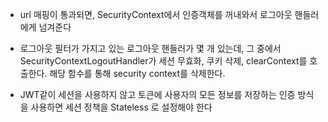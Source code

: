 - url 매핑이 통과되면, SecurityContext에서 인증객체를 꺼내와서 로그아웃 핸들러에게 넘겨준다

- 로그아웃 필터가 가지고 있는 로그아웃 핸들러가 몇 개 있는데, 그 중에서 SecurityContextLogoutHandler가 세션 무효화, 쿠키 삭제, clearContext를
호출한다. 해당 함수를 통해 security context를 삭제한다.

- JWT같이 세션을 사용하지 않고 토큰에 사용자의 모든 정보를 저장하는 인증 방식을 사용하면 세션 정책을 Stateless 로 설정해야 한다





